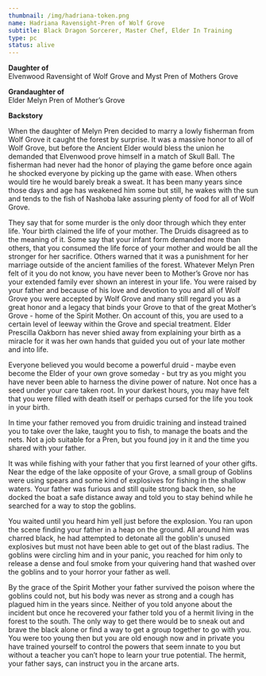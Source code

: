 ```yaml
---
thumbnail: /img/hadriana-token.png
name: Hadriana Ravensight-Pren of Wolf Grove
subtitle: Black Dragon Sorcerer, Master Chef, Elder In Training
type: pc
status: alive
---
```

**Daughter of** \
Elvenwood Ravensight of Wolf Grove and Myst Pren of Mothers Grove

**Grandaughter of**\
Elder Melyn Pren of Mother’s Grove

**Backstory**

When the daughter of Melyn Pren decided to marry a lowly fisherman from Wolf Grove it caught the forest by surprise. It was a massive honor to all of Wolf Grove, but before the Ancient Elder would bless the union he demanded that Elvenwood prove himself in a match of Skull Ball. The fisherman had never had the honor of playing the game before once again he shocked everyone by picking up the game with ease. When others would tire he would barely break a sweat. It has been many years since those days and age has weakened him some but still, he wakes with the sun and tends to the fish of Nashoba lake assuring plenty of food for all of Wolf Grove.

<!--more-->

They say that for some murder is the only door through which they enter life. Your birth claimed the life of your mother. The Druids disagreed as to the meaning of it. Some say that your infant form demanded more than others, that you consumed the life force of your mother and would be all the stronger for her sacrifice. Others warned that it was a punishment for her marriage outside of the ancient families of the forest. Whatever Melyn Pren felt of it you do not know, you have never been to Mother’s Grove nor has your extended family ever shown an interest in your life. You were raised by your father and because of his love and devotion to you and all of Wolf Grove you were accepted by Wolf Grove and many still regard you as a great honor and a legacy that binds your Grove to that of the great Mother’s Grove - home of the Spirit Mother. On account of this, you are used to a certain level of leeway within the Grove and special treatment. Elder Prescilla Oakborn has never shied away from explaining your birth as a miracle for it was her own hands that guided you out of your late mother and into life.

Everyone believed you would become a powerful druid - maybe even become the Elder of your own grove someday - but try as you might you have never been able to harness the divine power of nature. Not once has a seed under your care taken root. In your darkest hours, you may have felt that you were filled with death itself or perhaps cursed for the life you took in your birth.

In time your father removed you from druidic training and instead trained you to take over the lake, taught you to fish, to manage the boats and the nets. Not a job suitable for a Pren, but you found joy in it and the time you shared with your father.

It was while fishing with your father that you first learned of your other gifts. Near the edge of the lake opposite of your Grove, a small group of Goblins were using spears and some kind of explosives for fishing in the shallow waters. Your father was furious and still quite strong back then, so he docked the boat a safe distance away and told you to stay behind while he searched for a way to stop the goblins.

You waited until you heard him yell just before the explosion. You ran upon the scene finding your father in a heap on the ground. All around him was charred black, he had attempted to detonate all the goblin's unused explosives but must not have been able to get out of the blast radius. The goblins were circling him and in your panic, you reached for him only to release a dense and foul smoke from your quivering hand that washed over the goblins and to your horror your father as well.

By the grace of the Spirit Mother your father survived the poison where the goblins could not, but his body was never as strong and a cough has plagued him in the years since. Neither of you told anyone about the incident but once he recovered your father told you of a hermit living in the forest to the south. The only way to get there would be to sneak out and brave the black alone or find a way to get a group together to go with you. You were too young then but you are old enough now and in private you have trained yourself to control the powers that seem innate to you but without a teacher you can’t hope to learn your true potential. The hermit, your father says, can instruct you in the arcane arts.